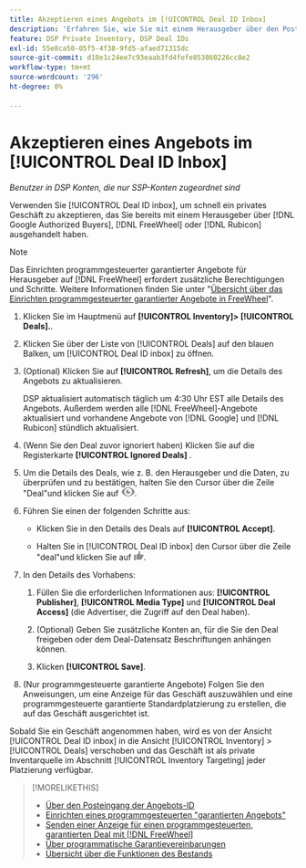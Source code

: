 ```yaml
---
title: Akzeptieren eines Angebots im [!UICONTROL Deal ID Inbox]
description: 'Erfahren Sie, wie Sie mit einem Herausgeber über den Posteingang der Angebots-ID einen privaten Deal akzeptieren, den Sie bereits mit einem Herausgeber ausgehandelt haben. [!DNL Google Authorized Buyers], [!DNL FreeWheel], or [!DNL Rubicon] '
feature: DSP Private Inventory, DSP Deal IDs
exl-id: 55e8ca50-05f5-4f38-9fd5-afaed71315dc
source-git-commit: d10e1c24ee7c93eaab3fd4fefe853860226cc8e2
workflow-type: tm+mt
source-wordcount: '296'
ht-degree: 0%

---
```


# Akzeptieren eines Angebots im [!UICONTROL Deal ID Inbox]

*Benutzer in DSP Konten, die nur SSP-Konten zugeordnet sind*

Verwenden Sie [!UICONTROL Deal ID inbox], um schnell ein privates Geschäft zu akzeptieren, das Sie bereits mit einem Herausgeber über [!DNL Google Authorized Buyers], [!DNL FreeWheel] oder [!DNL Rubicon] ausgehandelt haben.

>[!NOTE]
>
>Das Einrichten programmgesteuerter garantierter Angebote für Herausgeber auf [!DNL FreeWheel] erfordert zusätzliche Berechtigungen und Schritte. Weitere Informationen finden Sie unter &quot;[Übersicht über das Einrichten programmgesteuerter garantierter Angebote in FreeWheel](freewheel-overview.md)&quot;.

1. Klicken Sie im Hauptmenü auf **[!UICONTROL Inventory]> [!UICONTROL Deals].**.

1. Klicken Sie über der Liste von [!UICONTROL Deals] auf den blauen Balken, um [!UICONTROL Deal ID inbox] zu öffnen.

1. (Optional) Klicken Sie auf **[!UICONTROL Refresh]**, um die Details des Angebots zu aktualisieren.

   DSP aktualisiert automatisch täglich um 4:30 Uhr EST alle Details des Angebots. Außerdem werden alle [!DNL FreeWheel]-Angebote aktualisiert und vorhandene Angebote von [!DNL Google] und [!DNL Rubicon] stündlich aktualisiert.

1. (Wenn Sie den Deal zuvor ignoriert haben) Klicken Sie auf die Registerkarte **[!UICONTROL Ignored Deals]** .

1. Um die Details des Deals, wie z. B. den Herausgeber und die Daten, zu überprüfen und zu bestätigen, halten Sie den Cursor über die Zeile &quot;Deal&quot;und klicken Sie auf ![Review](/help/dsp/assets/review.png).

1. Führen Sie einen der folgenden Schritte aus:

   * Klicken Sie in den Details des Deals auf **[!UICONTROL Accept]**.

   * Halten Sie in [!UICONTROL Deal ID inbox] den Cursor über die Zeile &quot;deal&quot;und klicken Sie auf ![Accept](/help/dsp/assets/accept.png).

1. In den Details des Vorhabens:
   1. Füllen Sie die erforderlichen Informationen aus: **[!UICONTROL Publisher]**, **[!UICONTROL Media Type]** und **[!UICONTROL Deal Access]** (die Advertiser, die Zugriff auf den Deal haben).
   1. (Optional) Geben Sie zusätzliche Konten an, für die Sie den Deal freigeben oder dem Deal-Datensatz Beschriftungen anhängen können.

   1. Klicken **[!UICONTROL Save]**.

1. (Nur programmgesteuerte garantierte Angebote) Folgen Sie den Anweisungen, um eine Anzeige für das Geschäft auszuwählen und eine programmgesteuerte garantierte Standardplatzierung zu erstellen, die auf das Geschäft ausgerichtet ist.

Sobald Sie ein Geschäft angenommen haben, wird es von der Ansicht [!UICONTROL Deal ID inbox] in die Ansicht [!UICONTROL Inventory] > [!UICONTROL Deals] verschoben und das Geschäft ist als private Inventarquelle im Abschnitt [!UICONTROL Inventory Targeting] jeder Platzierung verfügbar.

>[!MORELIKETHIS]
>
>* [Über den Posteingang der Angebots-ID](deal-id-inbox-about.md)
>* [Einrichten eines programmgesteuerten &quot;garantierten Angebots&quot;](programmatic-guaranteed-set-up.md)
>* [Senden einer Anzeige für einen programmgesteuerten, garantierten Deal mit [!DNL FreeWheel]](freewheel-submit.md)
>* [Über programmatische Garantievereinbarungen](programmatic-guaranteed-about.md)
>* [Übersicht über die Funktionen des Bestands](inventory-overview.md)


